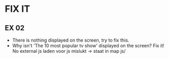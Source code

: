 # FIX IT
## EX 02
* There is nothing displayed on the screen, try to fix this.
* Why isn't 'The 10 most popular tv show' displayed on the screen? Fix it!
No external js
laden voor js mislukt -> staat in map js/